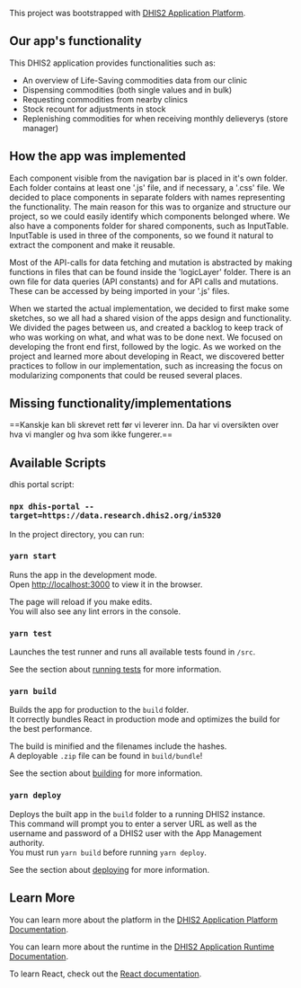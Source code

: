 This project was bootstrapped with [DHIS2 Application Platform](https://github.com/dhis2/app-platform).

## Our app's functionality
This DHIS2 application provides functionalities such as:
- An overview of Life-Saving commodities data from our clinic
- Dispensing commodities (both single values and in bulk)
- Requesting commodities from nearby clinics
- Stock recount for adjustments in stock
- Replenishing commodities for when receiving monthly delieverys (store manager)

## How the app was implemented
Each component visible from the navigation bar is placed in it's own folder.  Each folder contains at least one '.js' file, and if necessary, a '.css' file. We decided to place components in separate folders with names representing the functionality. The main reason for this was to organize and structure our project, so we could easily identify which components belonged where. We also have a components folder for shared components, such as InputTable. InputTable is used in three of the components, so we found it natural to extract the component and make it reusable. 

Most of the API-calls for data fetching and mutation is abstracted by making functions in files that can be found inside the 'logicLayer' folder. There is an own file for data queries (API constants) and for API calls and mutations. These can be accessed by being imported in your '.js' files.

When we started the actual implementation, we decided to first make some sketches, so we all had a shared vision of the apps design and functionality. We divided the pages between us, and created a backlog to keep track of who was working on what, and what was to be done next. We focused on developing the front end first, followed by the logic. As we worked on the project and learned more about developing in React, we discovered better practices to follow in our implementation, such as increasing the focus on modularizing components that could be reused several places. 

## Missing functionality/implementations
==Kanskje kan bli skrevet rett før vi leverer inn.
Da har vi oversikten over hva vi mangler og hva som ikke fungerer.==

## Available Scripts

dhis portal script:

### `npx dhis-portal --target=https://data.research.dhis2.org/in5320`

In the project directory, you can run:

### `yarn start`

Runs the app in the development mode.<br />
Open [http://localhost:3000](http://localhost:3000) to view it in the browser.

The page will reload if you make edits.<br />
You will also see any lint errors in the console.

### `yarn test`

Launches the test runner and runs all available tests found in `/src`.<br />

See the section about [running tests](https://platform.dhis2.nu/#/scripts/test) for more information.

### `yarn build`

Builds the app for production to the `build` folder.<br />
It correctly bundles React in production mode and optimizes the build for the best performance.

The build is minified and the filenames include the hashes.<br />
A deployable `.zip` file can be found in `build/bundle`!

See the section about [building](https://platform.dhis2.nu/#/scripts/build) for more information.

### `yarn deploy`

Deploys the built app in the `build` folder to a running DHIS2 instance.<br />
This command will prompt you to enter a server URL as well as the username and password of a DHIS2 user with the App Management authority.<br/>
You must run `yarn build` before running `yarn deploy`.<br />

See the section about [deploying](https://platform.dhis2.nu/#/scripts/deploy) for more information.

## Learn More

You can learn more about the platform in the [DHIS2 Application Platform Documentation](https://platform.dhis2.nu/).

You can learn more about the runtime in the [DHIS2 Application Runtime Documentation](https://runtime.dhis2.nu/).

To learn React, check out the [React documentation](https://reactjs.org/).

